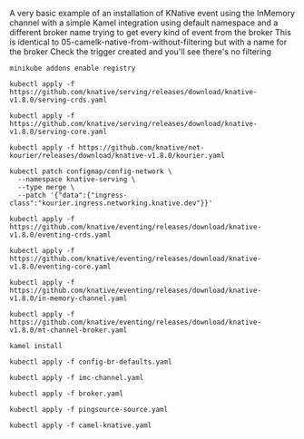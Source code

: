 A very basic example of an installation of KNative event using the InMemory channel 
with a simple Kamel integration using default namespace and a different broker name
trying to get every kind of event from the broker
This is identical to 05-camelk-native-from-without-filtering but with a name for the broker 
Check the trigger created and you'll see there's no filtering

```
minikube addons enable registry

kubectl apply -f https://github.com/knative/serving/releases/download/knative-v1.8.0/serving-crds.yaml

kubectl apply -f https://github.com/knative/serving/releases/download/knative-v1.8.0/serving-core.yaml

kubectl apply -f https://github.com/knative/net-kourier/releases/download/knative-v1.8.0/kourier.yaml

kubectl patch configmap/config-network \
  --namespace knative-serving \
  --type merge \
  --patch '{"data":{"ingress-class":"kourier.ingress.networking.knative.dev"}}'
  
kubectl apply -f https://github.com/knative/eventing/releases/download/knative-v1.8.0/eventing-crds.yaml

kubectl apply -f https://github.com/knative/eventing/releases/download/knative-v1.8.0/eventing-core.yaml

kubectl apply -f https://github.com/knative/eventing/releases/download/knative-v1.8.0/in-memory-channel.yaml

kubectl apply -f https://github.com/knative/eventing/releases/download/knative-v1.8.0/mt-channel-broker.yaml

kamel install

kubectl apply -f config-br-defaults.yaml

kubectl apply -f imc-channel.yaml

kubectl apply -f broker.yaml

kubectl apply -f pingsource-source.yaml

kubectl apply -f camel-knative.yaml


```


